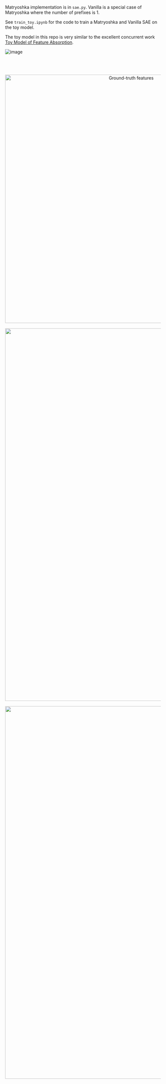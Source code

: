 Matryoshka implementation is in `sae.py`.
Vanilla is a special case of Matryoshka where the number of prefixes is 1.

See `train_toy.ipynb` for the code to train a Matryoshka and Vanilla SAE on the toy model.

The toy model in this repo is very similar to the excellent concurrent work [Toy Model of Feature Absorption](https://www.lesswrong.com/posts/kcg58WhRxFA9hv9vN/toy-models-of-feature-absorption-in-saes).

![image](https://github.com/user-attachments/assets/ba5be9d7-b8b3-4583-b8a0-7a6ae248aa42)
<br><br><br><br>
<p align="center">
  <img src="https://github.com/noanabeshima/matryoshka-saes/blob/main/figures/ground_truth.png" width="800" alt="Ground-truth features">
  <br><br>
  <img src="https://github.com/noanabeshima/matryoshka-saes/blob/main/figures/vanilla.png" width="1200" alt="Ground-truth features">
  <br><br>
  <img src="https://github.com/noanabeshima/matryoshka-saes/blob/main/figures/matryoshka.png" width="1200" alt="Ground-truth features">
</p>



